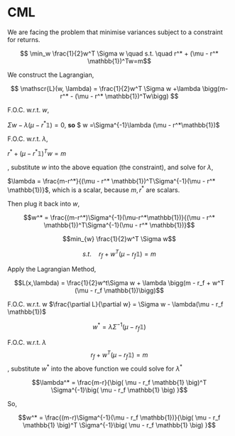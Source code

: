 # CML

We are facing the problem that minimise variances subject to a constraint for returns.

$$ \min_w \frac{1}{2}w^T \Sigma w \quad s.t. \quad r^* + (\mu - r^* \mathbb{1})^Tw=m$$

We construct the Lagrangian,

$$ \mathscr{L}(w, \lambda) = \frac{1}{2}w^T \Sigma w +\lambda \bigg(m-r^* - (\mu - r^* \mathbb{1})^Tw\bigg) $$

F.O.C. w.r.t. $w$, 

$\Sigma w -\lambda (\mu - r^*\mathbb{1})=0$, **so** $ w =\Sigma^{-1}\lambda (\mu - r^*\mathbb{1})$

F.O.C. w.r.t. $\lambda$,

$r^* + (\mu - r^* \mathbb{1})^Tw=m$

, substitute $w$ into the above equation (the constraint), and solve for $\lambda$,

$\lambda = \frac{m-r^*}{(\mu - r^* \mathbb{1})^T\Sigma^{-1}(\mu - r^* \mathbb{1})}$, which is a scalar, because $m, r^*$ are scalars.

Then plug it back into $w$,

$$w^* = \frac{(m-r^*)\Sigma^{-1}(\mu-r^*\mathbb{1})}{(\mu - r^* \mathbb{1})^T\Sigma^{-1}(\mu - r^* \mathbb{1})}$$





$$min_{w} \frac{1}{2}w^T \Sigma w$$

$$s.t.\quad  r_f + w^T (\mu - r_f \mathbb{1}) = m$$

Apply the Lagrangian Method,

$$L(x,\lambda) = \frac{1}{2}w^t\Sigma w + \lambda \bigg(m - r_f + w^T (\mu - r_f \mathbb{1})\bigg)$$

F.O.C.  w.r.t. w
$\frac{\partial L}{\partial w} = \Sigma w - \lambda(\mu - r_f \mathbb{1})$

$$w^* = \lambda \Sigma^{-1} (\mu - r_f \mathbb{1})$$


F.O.C. w.r.t. $\lambda$
$$r_f + w^T (\mu - r_f \mathbb{1}) = m$$
, substitute $w^*$ into the above function we could solve for $\lambda^*$

$$\lambda^* = \frac{m-r}{\big( \mu - r_f \mathbb{1} \big)^T \Sigma^{-1}\big( \mu - r_f \mathbb{1} \big) }$$

So,

$$w^* = \frac{(m-r)\Sigma^{-1}(\mu - r_f \mathbb{1})}{\big( \mu - r_f \mathbb{1} \big)^T \Sigma^{-1}\big( \mu - r_f \mathbb{1} \big) }$$